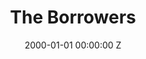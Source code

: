 ---
title: The Borrowers
date: 2000-01-01 00:00:00 Z
position: 1
image: "/uploads/borrowers.jpg"
video: 283447817
awards:
layout: project
---